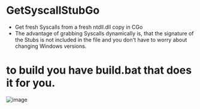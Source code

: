# GetSyscallStubGo
- Get fresh Syscalls from a fresh ntdll.dll copy in CGo
- The advantage of grabbing Syscalls dynamically is, that the signature of the Stubs is not included in the file and you don't have to worry about changing Windows versions.
# to build you have build.bat that does it for you.
![image](https://github.com/user-attachments/assets/9dc26fc2-2a10-4c96-97d5-94796b348231)

